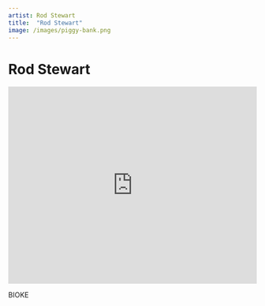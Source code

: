 ```yaml
---
artist: Rod Stewart
title:  "Rod Stewart"
image: /images/piggy-bank.png
---
```


# Rod Stewart

<iframe width="100%" height="400" src="https://www.youtube.com/embed/XAKyr10ovqY" frameborder="0" allowfullscreen></iframe>

BIOKE